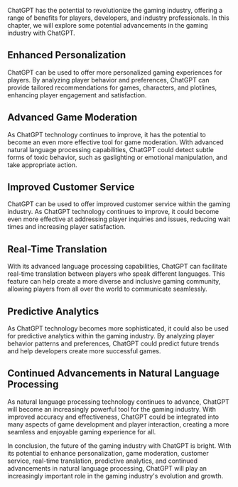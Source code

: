 
ChatGPT has the potential to revolutionize the gaming industry, offering a range of benefits for players, developers, and industry professionals. In this chapter, we will explore some potential advancements in the gaming industry with ChatGPT.

Enhanced Personalization
------------------------

ChatGPT can be used to offer more personalized gaming experiences for players. By analyzing player behavior and preferences, ChatGPT can provide tailored recommendations for games, characters, and plotlines, enhancing player engagement and satisfaction.

Advanced Game Moderation
------------------------

As ChatGPT technology continues to improve, it has the potential to become an even more effective tool for game moderation. With advanced natural language processing capabilities, ChatGPT could detect subtle forms of toxic behavior, such as gaslighting or emotional manipulation, and take appropriate action.

Improved Customer Service
-------------------------

ChatGPT can be used to offer improved customer service within the gaming industry. As ChatGPT technology continues to improve, it could become even more effective at addressing player inquiries and issues, reducing wait times and increasing player satisfaction.

Real-Time Translation
---------------------

With its advanced language processing capabilities, ChatGPT can facilitate real-time translation between players who speak different languages. This feature can help create a more diverse and inclusive gaming community, allowing players from all over the world to communicate seamlessly.

Predictive Analytics
--------------------

As ChatGPT technology becomes more sophisticated, it could also be used for predictive analytics within the gaming industry. By analyzing player behavior patterns and preferences, ChatGPT could predict future trends and help developers create more successful games.

Continued Advancements in Natural Language Processing
-----------------------------------------------------

As natural language processing technology continues to advance, ChatGPT will become an increasingly powerful tool for the gaming industry. With improved accuracy and effectiveness, ChatGPT could be integrated into many aspects of game development and player interaction, creating a more seamless and enjoyable gaming experience for all.

In conclusion, the future of the gaming industry with ChatGPT is bright. With its potential to enhance personalization, game moderation, customer service, real-time translation, predictive analytics, and continued advancements in natural language processing, ChatGPT will play an increasingly important role in the gaming industry's evolution and growth.

